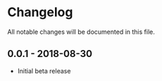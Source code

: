 # Changelog

All notable changes will be documented in this file.

## 0.0.1 - 2018-08-30

- Initial beta release
